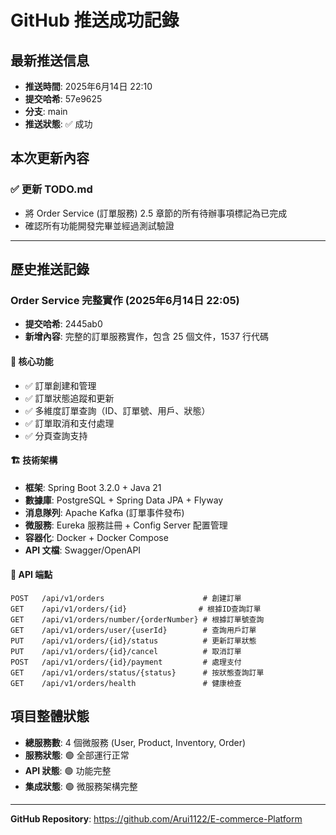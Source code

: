 # GitHub 推送成功記錄

## 最新推送信息
- **推送時間**: 2025年6月14日 22:10
- **提交哈希**: 57e9625
- **分支**: main
- **推送狀態**: ✅ 成功

## 本次更新內容

### ✅ 更新 TODO.md 
- 將 Order Service (訂單服務) 2.5 章節的所有待辦事項標記為已完成
- 確認所有功能開發完畢並經過測試驗證

---

## 歷史推送記錄

### Order Service 完整實作 (2025年6月14日 22:05)
- **提交哈希**: 2445ab0
- **新增內容**: 完整的訂單服務實作，包含 25 個文件，1537 行代碼

#### 🎯 核心功能
- ✅ 訂單創建和管理
- ✅ 訂單狀態追蹤和更新
- ✅ 多維度訂單查詢（ID、訂單號、用戶、狀態）
- ✅ 訂單取消和支付處理
- ✅ 分頁查詢支持

#### 🏗️ 技術架構
- **框架**: Spring Boot 3.2.0 + Java 21
- **數據庫**: PostgreSQL + Spring Data JPA + Flyway
- **消息隊列**: Apache Kafka (訂單事件發布)
- **微服務**: Eureka 服務註冊 + Config Server 配置管理
- **容器化**: Docker + Docker Compose
- **API 文檔**: Swagger/OpenAPI

#### 🔌 API 端點
```
POST   /api/v1/orders                      # 創建訂單
GET    /api/v1/orders/{id}                # 根據ID查詢訂單
GET    /api/v1/orders/number/{orderNumber} # 根據訂單號查詢
GET    /api/v1/orders/user/{userId}        # 查詢用戶訂單
PUT    /api/v1/orders/{id}/status          # 更新訂單狀態
PUT    /api/v1/orders/{id}/cancel          # 取消訂單
POST   /api/v1/orders/{id}/payment         # 處理支付
GET    /api/v1/orders/status/{status}      # 按狀態查詢訂單
GET    /api/v1/orders/health               # 健康檢查
```

## 項目整體狀態
- **總服務數**: 4 個微服務 (User, Product, Inventory, Order)
- **服務狀態**: 🟢 全部運行正常
- **API 狀態**: 🟢 功能完整
- **集成狀態**: 🟢 微服務架構完整

---
**GitHub Repository**: https://github.com/Arui1122/E-commerce-Platform
